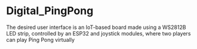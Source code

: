 # Digital_PingPong
The desired user interface is an IoT-based board made using a WS2812B LED strip, controlled by an ESP32 and joystick modules, where two players can play Ping Pong virtually
